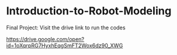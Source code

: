 # Introduction-to-Robot-Modeling
Final Project: Visit the drive link to run the codes

https://drive.google.com/open?id=1oXqrpRG7HyxhEqgSmFT2Wox6dz90_XWG
